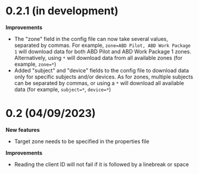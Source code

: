 # 0.2.1 (in development)

**Improvements**
- The "zone" field in the config file can now take several values, separated by commas. For example, `zone=ABD Pilot, ABD Work Package 1` will download data for both ABD Pilot and ABD Work Package 1 zones. Alternatively, using `*` will download data from all available zones (for example, `zone=*`)
- Added "subject" and "device" fields to the config file to download data only for specific subjects and/or devices. As for zones, multiple subjects can be separated by commas, or using a `*` will download all available data (for example, `subject=*`, `device=*`)

# 0.2 (04/09/2023)

**New features**
- Target zone needs to be specified in the properties file

**Improvements**
- Reading the client ID will not fail if it is followed by a linebreak or space

